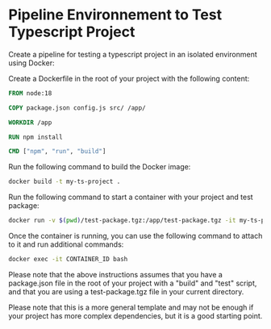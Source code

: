 # Pipeline Environnement to Test Typescript Project

Create a pipeline for testing a typescript project in an isolated environment using Docker:

Create a Dockerfile in the root of your project with the following content:

```Dockerfile
FROM node:18

COPY package.json config.js src/ /app/

WORKDIR /app

RUN npm install

CMD ["npm", "run", "build"]
```

Run the following command to build the Docker image:

```bash
docker build -t my-ts-project .
```

Run the following command to start a container with your project and test package:

```bash
docker run -v $(pwd)/test-package.tgz:/app/test-package.tgz -it my-ts-project npm install ./test-package.tgz && npm run test
```

Once the container is running, you can use the following command to attach to it and run additional commands:

```bash
docker exec -it CONTAINER_ID bash
```

Please note that the above instructions assumes that you have a package.json file in the root of your project with a "build" and "test" script, and that you are using a test-package.tgz file in your current directory.

Please note that this is a more general template and may not be enough if your project has more complex dependencies, but it is a good starting point.
